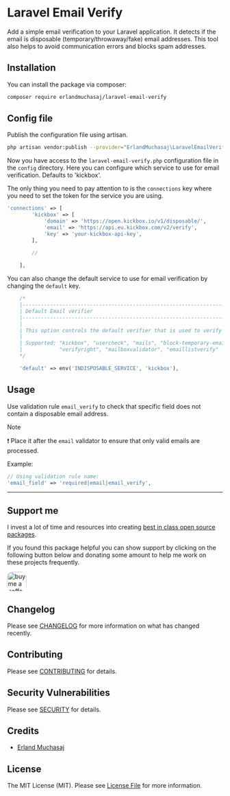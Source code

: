 # Laravel Email Verify

Add a simple email verification to your Laravel application.
It detects if the email is disposable  (temporary/throwaway/fake) email addresses.
This tool also helps to avoid communication errors and blocks spam addresses.

## Installation

You can install the package via composer:

```bash
composer require erlandmuchasaj/laravel-email-verify
```

## Config file
Publish the configuration file using artisan.

```bash
php artisan vendor:publish --provider="ErlandMuchasaj\LaravelEmailVerify\EmailVerifyServiceProvider"
```

Now you have access to the `laravel-email-verify.php` configuration file in the `config` directory. Here you can 
 configure which service to use for email verification. Defaults to 'kickbox'.

The only thing you need to pay attention to is the  `connections` key where you need to set the token for the service you are using.

```php
'connections' => [
        'kickbox' => [
            'domain' => 'https://open.kickbox.io/v1/disposable/',
            'email' => 'https://api.eu.kickbox.com/v2/verify',
            'key' => 'your-kickbox-api-key',
        ],
        
        //

    ],
```
You can also change the default service to use for email verification by changing the `default` key.

```php
    /*
    |--------------------------------------------------------------------------
    | Default Email verifier
    |--------------------------------------------------------------------------
    |
    | This option controls the default verifier that is used to verify any email
    |
    | Supported: "kickbox", "usercheck", "mails", "block-temporary-email", "zerobounce"
    |            "verifyright", "mailboxvalidator", "emaillistverify"
    */

    'default' => env('INDISPOSABLE_SERVICE', 'kickbox'),
```


## Usage
Use validation rule `email_verify` to check that specific field does not contain a disposable email address.

> [!NOTE]
> ❗ Place it after the `email` validator to ensure that only valid emails are processed.

Example:

```php
// Using validation rule name:
'email_field' => 'required|email|email_verify',
```

---

## Support me

I invest a lot of time and resources into creating [best in class open source packages](https://github.com/erlandmuchasaj?tab=repositories).

If you found this package helpful you can show support by clicking on the following button below and donating some amount to help me work on these projects frequently.

<a href="https://www.buymeacoffee.com/erland" target="_blank">
    <img src="https://www.buymeacoffee.com/assets/img/guidelines/download-assets-2.svg" style="height: 45px; border-radius: 12px" alt="buy me a coffee"/>
</a>

## Changelog

Please see [CHANGELOG](CHANGELOG.md) for more information on what has changed recently.

## Contributing

Please see [CONTRIBUTING](CONTRIBUTING.md) for details.

## Security Vulnerabilities

Please see [SECURITY](SECURITY.md) for details.

## Credits

- [Erland Muchasaj](https://github.com/erlandmuchasaj)

## License

The MIT License (MIT). Please see [License File](LICENSE.md) for more information.
